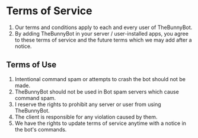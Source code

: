 # Terms of Service
1. Our terms and conditions apply to each and every user of TheBunnyBot.
2. By adding TheBunnyBot in your server / user-installed apps, you agree to these terms of service and the future terms which we may add after a notice.

## Terms of Use
1. Intentional command spam or attempts to crash the bot should not be made.
2. TheBunnyBot should not be used in Bot spam servers which cause command spam.
3. I reserve the rights to prohibit any server or user from using TheBunnyBot.
4. The client is responsible for any violation caused by them.
5. We have the rights to update terms of service anytime with a notice in the bot's commands.
